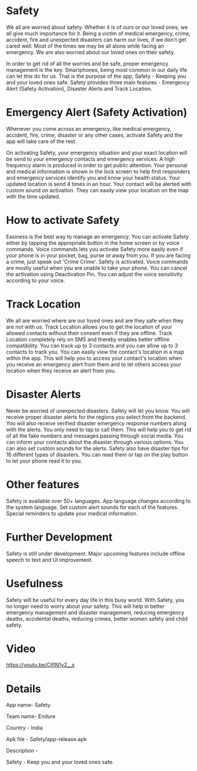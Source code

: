 # Safety
We all are worried about safety. Whether it is of ours or our loved ones, we all give much importance for it. Being a victim of medical emergency, crime, accident, fire and unexpected disasters can harm our lives, if we don't get cared well. Most of the times we may be all alone while facing an emergency. We are also worried about our loved ones on their safety. 

In order to get rid of all the worries and be safe, proper emergency management is the key. Smartphones, being most common in our daily life can let this do for us. That is the purpose of the app, Safety - Keeping you and your loved ones safe. Safety provides three main features - Emergency Alert (Safety Activation), Disaster Alerts and Track Location.

# Emergency Alert (Safety Activation)

Whenever you come across an emergency, like medical emergency, accident, fire, crime, disaster or any other cases, activate Safety and the app will take care of the rest.

On activating Safety, your emergency situation and your exact location will be send to your emergency contacts and emergency services. A high frequency alarm is produced in order to get public attention. Your personal and medical information is shown in the lock screen to help first responders and emergency services identify you and know your health status. Your updated location is send 4 times in an hour. Your contact will be alerted with custom sound on activation. They can easily view your location on the map with the time updated. 

# How to activate Safety 

Easiness is the best way to manage an emergency. You can activate Safety either by tapping the appropriate button in the home screen or by voice commands. Voice commands lets you activate Safety more easily even if your phone is in your pocket, bag, purse or away from you. If you are facing a crime, just speak out 'Crime Crime'. Safety is activated. Voice commands are mostly useful when you are unable to take your phone. You can cancel the activation using Deactivation Pin. You can adjust the voice sensitivity according to your voice.

# Track Location 

We all are worried where are our loved ones and are they safe when they are not with us. Track Location allows you to get the location of your allowed contacts without their consent even if they are offline. Track Location completely rely on SMS and thereby enables better offline compatibility. You can track up to 3 contacts and you can allow up to 3 contacts to track you. You can easily view the contact's location in a map within the app. This will help you to access your contact's location when you receive an emergency alert from them and to let others access your location when they receive an alert from you. 

# Disaster Alerts 

Never be worried of unexpected disasters. Safety will let you know. You will receive proper disaster alerts for the regions you select from the backend. You will also receive verified disaster emergency response numbers along with the alerts. You only need to tap to call them. This will help you to get rid of all the fake numbers and messages passing through social media. You can inform your contacts about the disaster through various options. You can also set custom sounds for the alerts. Safety also have disaster tips for 16 different types of disasters. You can read them or tap on the play button to let your phone read it to you. 

# Other features 

Safety is available over 50+ languages. App language changes according to the system language. Set custom alert sounds for each of the features. Special reminders to update your medical information. 

# Further Development 

Safety is still under development. Major upcoming features include offline speech to text and UI improvement. 

# Usefulness 

Safety will be useful for every day life in this busy world. With Safety, you no longer need to worry about your safety. This will help in better emergency management and disaster management, reducing emergency deaths, accidental deaths, reducing crimes, better women safety and child safety. 

# Video
https://youtu.be/CjfIN1y2__s

# Details
App name- Safety

Team name- Endure

Country - India

Apk file - 
        Safety/app-release.apk
      

Description -

Safety - Keep you and your loved ones safe. 



      

